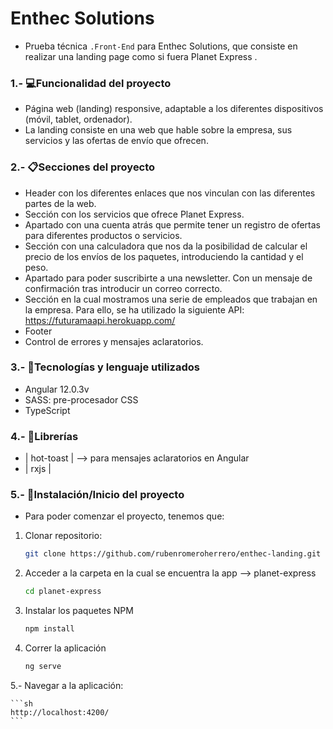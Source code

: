 # **Enthec Solutions**

- Prueba técnica `.Front-End` para Enthec Solutions, que consiste en realizar una landing page como si fuera Planet Express .

### 1.- 💻Funcionalidad del proyecto

- Página web (landing) responsive, adaptable a los diferentes dispositivos (móvil, tablet, ordenador).
- La landing consiste en una web que hable sobre la empresa, sus servicios y las ofertas de envío que ofrecen.

### 2.- 📋Secciones del proyecto

- Header con los diferentes enlaces que nos vinculan con las diferentes partes de la web.
- Sección con los servicios que ofrece Planet Express.
- Apartado con una cuenta atrás que permite tener un registro de ofertas para diferentes productos o servicios.
- Sección con una calculadora que nos da la posibilidad de calcular el precio de los envíos de los paquetes,
  introduciendo la cantidad y el peso.
- Apartado para poder suscribirte a una newsletter. Con un mensaje de confirmación tras introducir un correo correcto.
- Sección en la cual mostramos una serie de empleados que trabajan en la empresa. Para ello, se ha utilizado
  la siguiente API: https://futuramaapi.herokuapp.com/
- Footer
- Control de errores y mensajes aclaratorios.

### 3.- 📣Tecnologías y lenguaje utilizados

- Angular 12.0.3v
- SASS: pre-procesador CSS
- TypeScript

### 4.- 📂Librerías

- | hot-toast | --> para mensajes aclaratorios en Angular
- | rxjs |

### 5.- 🔧Instalación/Inicio del proyecto

- Para poder comenzar el proyecto, tenemos que:

1. Clonar repositorio:
   ```sh
   git clone https://github.com/rubenromeroherrero/enthec-landing.git
   ```
2. Acceder a la carpeta en la cual se encuentra la app --> planet-express

   ```sh
   cd planet-express
   ```

3. Instalar los paquetes NPM
   ```sh
   npm install
   ```
4. Correr la aplicación

   ```sh
   ng serve
   ```

5.- Navegar a la aplicación:

    ```sh
    http://localhost:4200/
    ```
